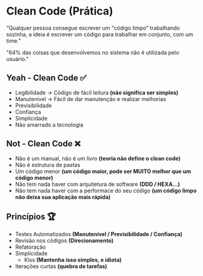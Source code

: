 # Clean Code (Prática)

“Qualquer pessoa consegue escrever um "código limpo” trabalhando sozinha, a ideia é escrever um código para trabalhar em conjunto, com um time.”

"64% das coisas que desenvolvemos no sistema não é utilizada pelo usuário.”

## Yeah - Clean Code  ✅

- Legibilidade → Código de fácil leitura **(não significa ser simples)**
- Manutenível → Fácil de dar manutenção e realizar melhorias
- Previsibilidade
- Confiança
- Simplicidade
- Não amarrado a tecnologia

## Not - Clean Code ❌

- Não é um manual, não é um livro **(teoria não define o clean code)**
- Não é estrutura de pastas
- Um código menor **(um código maior, pode ser MUITO melhor que um código menor)**
- Não tem nada haver com arquitetura de software **(DDD / HEXA…)**
- Não tem nada haver com a performace do seu código **(um código limpo não deixa sua aplicação mais rápida)**

## Princípios 🏆

- Testes Automatizados **(Manutenível / Previsibilidade / Confiança)**
- Revisão nos códigos **(Direcionamento)**
- Refatoração
- Simplicidade
    - Kiss **(Mantenha isso simples, e idiota)**
- Iterações curtas **(quebra de tarefas)**

